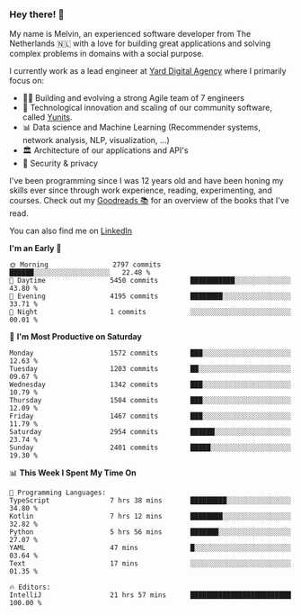 ### Hey there! 👋

My name is Melvin, an experienced software developer from The Netherlands 🇳🇱 with a love for building great applications and solving complex problems in domains with a social purpose. 

I currently work as a lead engineer at [Yard Digital Agency](https://github.com/yardinternet) where I primarily focus on:

* 👏🏼 Building and evolving a strong Agile team of 7 engineers
* 🚀 Technological innovation and scaling of our community software, called [Yunits](https://www.yunits.com/).
* 📊 Data science and Machine Learning (Recommender systems, network analysis, NLP, visualization, ...)
* 🏛 Architecture of our applications and API's
* 🔐 Security & privacy

I've been programming since I was 12 years old and have been honing my skills ever since through work experience, reading, experimenting, and courses.
Check out my [Goodreads 📚](https://goodreads.com/melvinkoopmans) for an overview of the books that I've read. 

You can also find me on [LinkedIn](https://www.linkedin.com/in/melvinkoopmans)

<!--START_SECTION:waka-->
**I'm an Early 🐤** 

```text
🌞 Morning                2797 commits        ██████░░░░░░░░░░░░░░░░░░░   22.48 % 
🌆 Daytime                5450 commits        ███████████░░░░░░░░░░░░░░   43.80 % 
🌃 Evening                4195 commits        ████████░░░░░░░░░░░░░░░░░   33.71 % 
🌙 Night                  1 commits           ░░░░░░░░░░░░░░░░░░░░░░░░░   00.01 % 
```
📅 **I'm Most Productive on Saturday** 

```text
Monday                   1572 commits        ███░░░░░░░░░░░░░░░░░░░░░░   12.63 % 
Tuesday                  1203 commits        ██░░░░░░░░░░░░░░░░░░░░░░░   09.67 % 
Wednesday                1342 commits        ███░░░░░░░░░░░░░░░░░░░░░░   10.79 % 
Thursday                 1504 commits        ███░░░░░░░░░░░░░░░░░░░░░░   12.09 % 
Friday                   1467 commits        ███░░░░░░░░░░░░░░░░░░░░░░   11.79 % 
Saturday                 2954 commits        ██████░░░░░░░░░░░░░░░░░░░   23.74 % 
Sunday                   2401 commits        █████░░░░░░░░░░░░░░░░░░░░   19.30 % 
```


📊 **This Week I Spent My Time On** 

```text
💬 Programming Languages: 
TypeScript               7 hrs 38 mins       █████████░░░░░░░░░░░░░░░░   34.80 % 
Kotlin                   7 hrs 12 mins       ████████░░░░░░░░░░░░░░░░░   32.82 % 
Python                   5 hrs 56 mins       ███████░░░░░░░░░░░░░░░░░░   27.07 % 
YAML                     47 mins             █░░░░░░░░░░░░░░░░░░░░░░░░   03.64 % 
Text                     17 mins             ░░░░░░░░░░░░░░░░░░░░░░░░░   01.35 % 

🔥 Editors: 
IntelliJ                 21 hrs 57 mins      █████████████████████████   100.00 % 
```


<!--END_SECTION:waka-->
